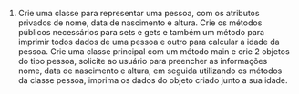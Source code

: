 1. Crie uma classe para representar uma pessoa, com os atributos privados de nome, data de nascimento e altura. Crie os métodos públicos necessários para sets e gets e também um método para imprimir todos dados de uma pessoa e outro para calcular a idade da pessoa. Crie uma classe principal com um método main e crie 2 objetos do tipo pessoa, solicite ao usuário para preencher as informações nome, data de nascimento e altura, em seguida utilizando os métodos da classe pessoa, imprima os dados do objeto criado junto a sua idade.